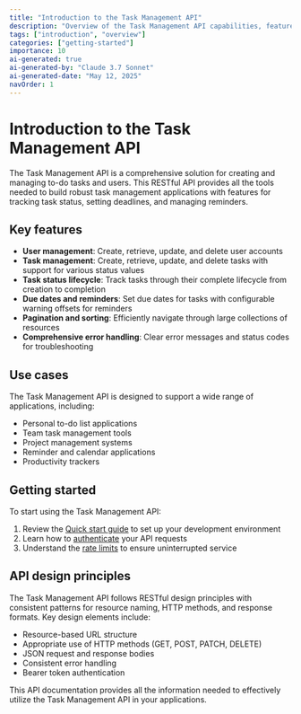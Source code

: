 ```yaml
---
title: "Introduction to the Task Management API"
description: "Overview of the Task Management API capabilities, features, and use cases."
tags: ["introduction", "overview"]
categories: ["getting-started"]
importance: 10
ai-generated: true
ai-generated-by: "Claude 3.7 Sonnet"
ai-generated-date: "May 12, 2025"
navOrder: 1
---
```


# Introduction to the Task Management API

The Task Management API is a comprehensive solution for creating and managing to-do tasks and users. This RESTful API provides all the tools needed to build robust task management applications with features for tracking task status, setting deadlines, and managing reminders.

## Key features

- **User management**: Create, retrieve, update, and delete user accounts
- **Task management**: Create, retrieve, update, and delete tasks with support for various status values
- **Task status lifecycle**: Track tasks through their complete lifecycle from creation to completion
- **Due dates and reminders**: Set due dates for tasks with configurable warning offsets for reminders
- **Pagination and sorting**: Efficiently navigate through large collections of resources
- **Comprehensive error handling**: Clear error messages and status codes for troubleshooting

## Use cases

The Task Management API is designed to support a wide range of applications, including:

- Personal to-do list applications
- Team task management tools
- Project management systems
- Reminder and calendar applications
- Productivity trackers

## Getting started

To start using the Task Management API:

1. Review the [Quick start guide](quickstart.html) to set up your development environment
2. Learn how to [authenticate](authentication.html) your API requests
3. Understand the [rate limits](rate-limiting.html) to ensure uninterrupted service

## API design principles

The Task Management API follows RESTful design principles with consistent patterns for resource naming, HTTP methods, and response formats. Key design elements include:

- Resource-based URL structure
- Appropriate use of HTTP methods (GET, POST, PATCH, DELETE)
- JSON request and response bodies
- Consistent error handling
- Bearer token authentication

This API documentation provides all the information needed to effectively utilize the Task Management API in your applications.


